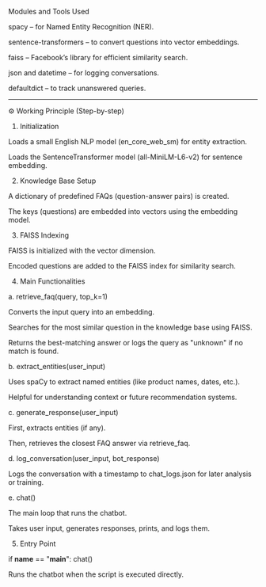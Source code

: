 Modules and Tools Used

spacy – for Named Entity Recognition (NER).

sentence-transformers – to convert questions into vector embeddings.

faiss – Facebook’s library for efficient similarity search.

json and datetime – for logging conversations.

defaultdict – to track unanswered queries.



---

⚙️ Working Principle (Step-by-step)

1. Initialization

Loads a small English NLP model (en_core_web_sm) for entity extraction.

Loads the SentenceTransformer model (all-MiniLM-L6-v2) for sentence embedding.


2. Knowledge Base Setup

A dictionary of predefined FAQs (question-answer pairs) is created.

The keys (questions) are embedded into vectors using the embedding model.


3. FAISS Indexing

FAISS is initialized with the vector dimension.

Encoded questions are added to the FAISS index for similarity search.


4. Main Functionalities

a. retrieve_faq(query, top_k=1)

Converts the input query into an embedding.

Searches for the most similar question in the knowledge base using FAISS.

Returns the best-matching answer or logs the query as "unknown" if no match is found.


b. extract_entities(user_input)

Uses spaCy to extract named entities (like product names, dates, etc.).

Helpful for understanding context or future recommendation systems.


c. generate_response(user_input)

First, extracts entities (if any).

Then, retrieves the closest FAQ answer via retrieve_faq.


d. log_conversation(user_input, bot_response)

Logs the conversation with a timestamp to chat_logs.json for later analysis or training.


e. chat()

The main loop that runs the chatbot.

Takes user input, generates responses, prints, and logs them.


5. Entry Point

if __name__ == "__main__":
    chat()

Runs the chatbot when the script is executed directly.
